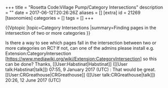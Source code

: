 +++
title = "Rosetta Code:Village Pump/Category Intersections"
description = ""
date = 2017-06-12T20:26:26Z
aliases = []
[extra]
id = 21269
[taxonomies]
categories = []
tags = []
+++

{{Vptopic
|topic=Category Intersections
|summary=Finding pages in the intersection of two or more categories
}}

Is there a way to see which pages fall in the intersection between two or more categories on RC? If not, can one of the admins please install e.g. Extension:CategoryIntersection [https://www.mediawiki.org/wiki/Extension:CategoryIntersection] so this can be done? Thanks, [[User:Habstinat|Habstinat]] ([[User talk:Habstinat|talk]]) 07:55, 9 January 2017 (UTC)
: That would be great. [[User:CRGreathouse|CRGreathouse]] ([[User talk:CRGreathouse|talk]]) 20:26, 12 June 2017 (UTC)
